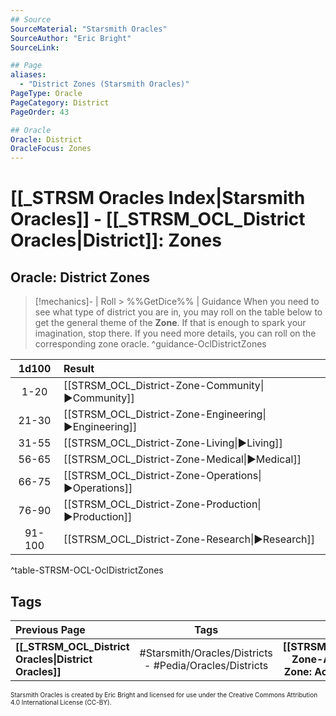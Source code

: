 ```yaml
---
## Source
SourceMaterial: "Starsmith Oracles"
SourceAuthor: "Eric Bright"
SourceLink: 

## Page
aliases:
  - "District Zones (Starsmith Oracles)"
PageType: Oracle
PageCategory: District
PageOrder: 43

## Oracle
Oracle: District
OracleFocus: Zones
---
```

# [[_STRSM Oracles Index|Starsmith Oracles]] - [[_STRSM_OCL_District Oracles|District]]: Zones

## Oracle: District Zones
> [!mechanics]- | Roll > %%GetDice%% | Guidance
> When you need to see what type of district you are in, you may roll on the table below to get the general theme of the **Zone**. If that is enough to spark your imagination, stop there. If you need more details, you can roll on the corresponding zone oracle. ^guidance-OclDistrictZones

| 1d100 | Result |
|:---:|:--- |
| 1-20 | [[STRSM_OCL_District-Zone-Community\|▶Community]] |
| 21-30 | [[STRSM_OCL_District-Zone-Engineering\|▶Engineering]] |
| 31-55 | [[STRSM_OCL_District-Zone-Living\|▶Living]] |
| 56-65 | [[STRSM_OCL_District-Zone-Medical\|▶Medical]] |
| 66-75 | [[STRSM_OCL_District-Zone-Operations\|▶Operations]] |
| 76-90 | [[STRSM_OCL_District-Zone-Production\|▶Production]] |
| 91-100 | [[STRSM_OCL_District-Zone-Research\|▶Research]] |
^table-STRSM-OCL-OclDistrictZones

## Tags
| Previous Page | Tags | Next Page | 
| :--- | :---: | ---: |
| **[[_STRSM_OCL_District Oracles\|District Oracles]]** | #Starsmith/Oracles/Districts - #Pedia/Oracles/Districts | **[[STRSM_OCL_District-Zone-Access\|District Zone: Access Oracles]]** |

<font size=-2>Starsmith Oracles is created by Eric Bright and licensed for use under the Creative Commons Attribution 4.0 International License (CC-BY).</font>